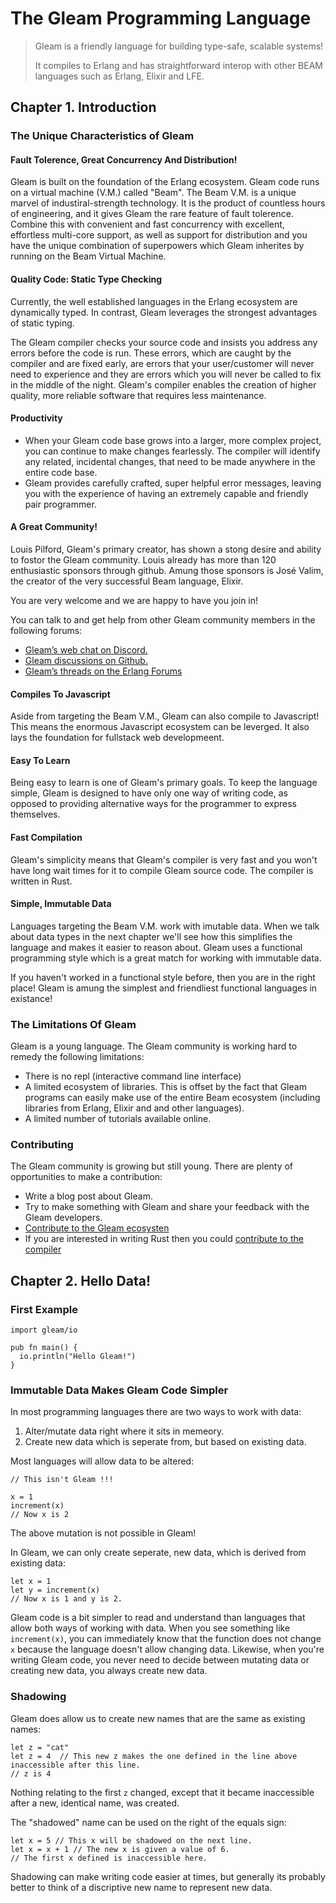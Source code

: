 # The Gleam Programming Language

>Gleam is a friendly language for building type-safe, scalable systems!
>
>It compiles to Erlang and has straightforward interop with other BEAM languages such as Erlang, Elixir and LFE.    

## Chapter 1. Introduction

### The Unique Characteristics of Gleam

#### Fault Tolerence, Great Concurrency And Distribution!

Gleam is built on the foundation of the Erlang ecosystem.  Gleam code runs on a virtual machine (V.M.) called "Beam".  The Beam V.M. is a unique marvel of industiral-strength technology.  It is the product of countless hours of engineering, and it gives Gleam the rare feature of fault tolerence.  Combine this with convenient and fast concurrency with excellent, effortless multi-core support, as well as support for distribution and you have the unique combination of superpowers which Gleam inherites by running on the Beam Virtual Machine. 

#### Quality Code: Static Type Checking

Currently, the well established languages in the Erlang ecosystem are dynamically typed. In contrast, Gleam leverages the strongest advantages of static typing.

The Gleam compiler checks your source code and insists you address any errors before the code is run. These errors, which are caught by the compiler and are fixed early, are errors that your user/customer will never need to experience and they are errors which you will never be called to fix in the middle of the night. Gleam's compiler enables the creation of higher quality, more reliable software that requires less maintenance.

#### Productivity

- When your Gleam code base grows into a larger, more complex project, you can continue to make changes fearlessly. The compiler will identify any related, incidental changes, that need to be made anywhere in the entire code base.
- Gleam provides carefully crafted, super helpful error messages, leaving you with the experience of having an extremely capable and friendly pair programmer.

#### A Great Community!

Louis Pilford, Gleam's primary creator, has shown a stong desire and ability to fostor the Gleam community. Louis already has more than 120 enthusiastic sponsors through github. Amung those sponsors is José Valim, the creator of the very successful Beam language, Elixir.

You are very welcome and we are happy to have you join in!

You can talk to and get help from other Gleam community members in the following forums: 
- [Gleam’s web chat on Discord.](https://discord.gg/Fm8Pwmy)
- [Gleam discussions on Github.](https://github.com/gleam-lang/gleam/discussions)
- [Gleam’s threads on the Erlang Forums](https://erlangforums.com/gleam)

#### Compiles To Javascript

Aside from targeting the Beam V.M., Gleam can also compile to Javascript! This means the enormous Javascript ecosystem can be leverged. It also lays the foundation for fullstack web developmeent.

#### Easy To Learn

Being easy to learn is one of Gleam's primary goals.  To keep the language simple, Gleam is designed to have only one way of writing code, as opposed to providing alternative ways for the programmer to express themselves.

#### Fast Compilation

Gleam's simplicity means that Gleam's compiler is very fast and you won't have long wait times for it to compile Gleam source code. The compiler is written in Rust.

#### Simple, Immutable Data

Languages targeting the Beam V.M. work with imutable data. When we talk about data types in the next chapter we'll see how this simplifies the language and makes it easier to reason about.  Gleam uses a functional programming style which is a great match for working with immutable data.

If you haven't worked in a functional style before, then you are in the right place! Gleam is amung the simplest and friendliest functional languages in existance!

### The Limitations Of Gleam
Gleam is a young language. The Gleam community is working hard to remedy the following limitations:
- There is no repl (interactive command line interface)
- A limited ecosystem of libraries. This is offset by the fact that Gleam programs can easily make use of the entire Beam ecosystem (including libraries from Erlang, Elixir and and other languages).
- A limited number of tutorials available online.

### Contributing

The Gleam community is growing but still young. There are plenty of opportunities to make a contribution:
- Write a blog post about Gleam.
- Try to make something with Gleam and share your feedback with the Gleam developers.
- [Contribute to the Gleam ecosysten](https://github.com/gleam-lang)
- If you are interested in writing Rust then you could [contribute to the compiler](https://github.com/gleam-lang/gleam)

## Chapter 2. Hello Data!

### First Example

```gleam
import gleam/io

pub fn main() {
  io.println("Hello Gleam!")
}
```

### Immutable Data Makes Gleam Code Simpler

In most programming languages there are two ways to work with data:
1. Alter/mutate data right where it sits in memeory.
2. Create new data which is seperate from, but based on existing data. 

Most languages will allow data to be altered:

```gleam
// This isn't Gleam !!!

x = 1
increment(x)
// Now x is 2
```

The above mutation is not possible in Gleam!

In Gleam, we can only create seperate, new data, which is derived from existing data:

```gleam
let x = 1
let y = increment(x)
// Now x is 1 and y is 2.
```

Gleam code is a bit simpler to read and understand than languages that allow both ways of working with data. When you see something like `increment(x)`, you can immediately know that the function does not change `x` because the language doesn't allow changing data. Likewise, when you're writing Gleam code, you never need to decide between mutating data or creating new data, you always create new data.

### Shadowing

Gleam does allow us to create new names that are the same as existing names:
```gleam
let z = "cat"
let z = 4  // This new z makes the one defined in the line above inaccessible after this line.
// z is 4
```
Nothing relating to the first `z` changed, except that it became inaccessible after a new, identical name, was created.

The "shadowed" name can be used on the right of the equals sign:
```gleam
let x = 5 // This x will be shadowed on the next line.
let x = x + 1 // The new x is given a value of 6.
// The first x defined is inaccessible here.
```

Shadowing can make writing code easier at times, but generally its probably better to think of a discriptive new name to represent new data.

